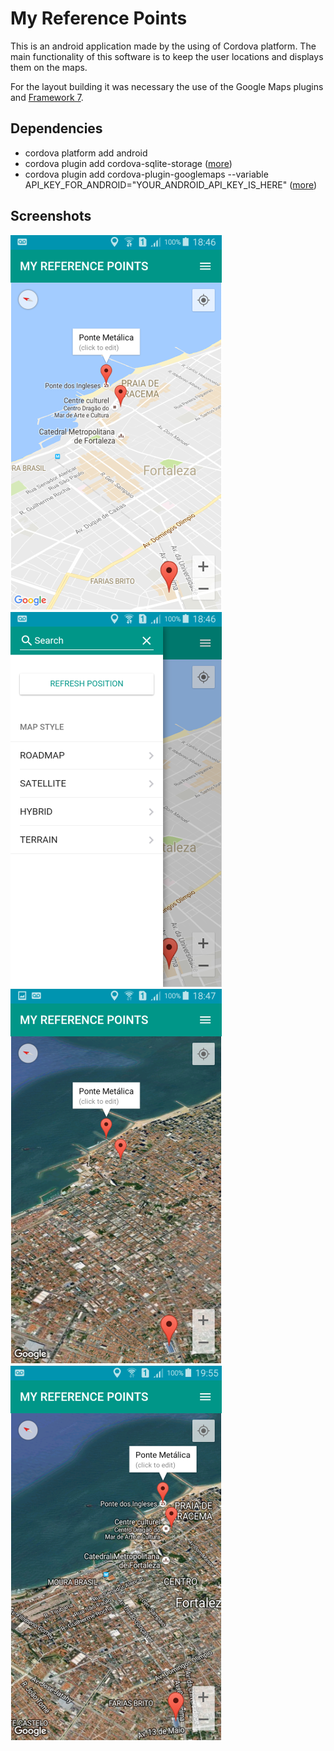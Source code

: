 # My Reference Points
This is an android application made by the using of Cordova platform. The main functionality of this software is to keep the user locations and displays them on the maps.

For the layout building it was necessary the use of the Google Maps plugins and [Framework 7](https://framework7.io).

## Dependencies
- cordova platform add android
- cordova plugin add cordova-sqlite-storage ([more](https://github.com/litehelpers/Cordova-sqlite-storage))
- cordova plugin add cordova-plugin-googlemaps --variable API_KEY_FOR_ANDROID="YOUR_ANDROID_API_KEY_IS_HERE" ([more](https://github.com/mapsplugin/cordova-plugin-googlemaps))

## Screenshots
![Screenshot Maproad style](screenshot_maproad.png)
![Screenshot Navigator style](screenshot_nav.png)
![Screenshot Satellite style](screenshot_satellite.png)
![Screenshot Hybrid style](screenshot_hybrid.png)
